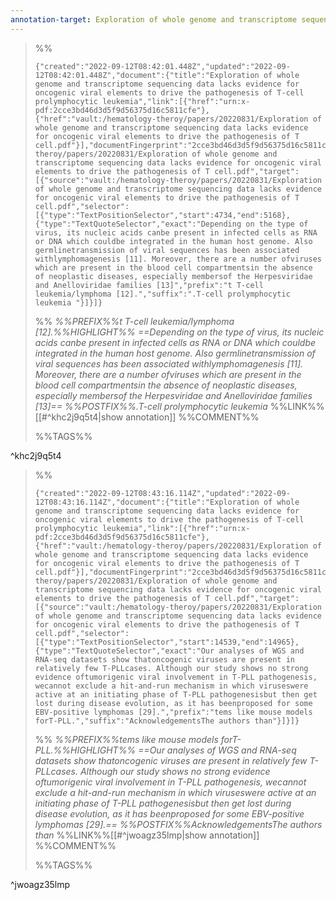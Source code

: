 ```yaml
---
annotation-target: Exploration of whole genome and transcriptome sequencing data lacks evidence for oncogenic viral elements to drive the pathogenesis of T cell.pdf
---
```



>%%
>```annotation-json
>{"created":"2022-09-12T08:42:01.448Z","updated":"2022-09-12T08:42:01.448Z","document":{"title":"Exploration of whole genome and transcriptome sequencing data lacks evidence for oncogenic viral elements to drive the pathogenesis of T-cell prolymphocytic leukemia","link":[{"href":"urn:x-pdf:2cce3bd46d3d5f9d56375d16c5811cfe"},{"href":"vault:/hematology-theroy/papers/20220831/Exploration of whole genome and transcriptome sequencing data lacks evidence for oncogenic viral elements to drive the pathogenesis of T cell.pdf"}],"documentFingerprint":"2cce3bd46d3d5f9d56375d16c5811cfe"},"uri":"vault:/hematology-theroy/papers/20220831/Exploration of whole genome and transcriptome sequencing data lacks evidence for oncogenic viral elements to drive the pathogenesis of T cell.pdf","target":[{"source":"vault:/hematology-theroy/papers/20220831/Exploration of whole genome and transcriptome sequencing data lacks evidence for oncogenic viral elements to drive the pathogenesis of T cell.pdf","selector":[{"type":"TextPositionSelector","start":4734,"end":5168},{"type":"TextQuoteSelector","exact":"Depending on the type of virus, its nucleic acids canbe present in infected cells as RNA or DNA which couldbe integrated in the human host genome. Also germlinetransmission of viral sequences has been associated withlymphomagenesis [11]. Moreover, there are a number ofviruses which are present in the blood cell compartmentsin the absence of neoplastic diseases, especially membersof the Herpesviridae and Anelloviridae families [13]","prefix":"t T-cell leukemia/lymphoma [12].","suffix":".T-cell prolymphocytic leukemia "}]}]}
>```
>%%
>*%%PREFIX%%t T-cell leukemia/lymphoma [12].%%HIGHLIGHT%% ==Depending on the type of virus, its nucleic acids canbe present in infected cells as RNA or DNA which couldbe integrated in the human host genome. Also germlinetransmission of viral sequences has been associated withlymphomagenesis [11]. Moreover, there are a number ofviruses which are present in the blood cell compartmentsin the absence of neoplastic diseases, especially membersof the Herpesviridae and Anelloviridae families [13]== %%POSTFIX%%.T-cell prolymphocytic leukemia*
>%%LINK%%[[#^khc2j9q5t4|show annotation]]
>%%COMMENT%%
>
>%%TAGS%%
>
^khc2j9q5t4


>%%
>```annotation-json
>{"created":"2022-09-12T08:43:16.114Z","updated":"2022-09-12T08:43:16.114Z","document":{"title":"Exploration of whole genome and transcriptome sequencing data lacks evidence for oncogenic viral elements to drive the pathogenesis of T-cell prolymphocytic leukemia","link":[{"href":"urn:x-pdf:2cce3bd46d3d5f9d56375d16c5811cfe"},{"href":"vault:/hematology-theroy/papers/20220831/Exploration of whole genome and transcriptome sequencing data lacks evidence for oncogenic viral elements to drive the pathogenesis of T cell.pdf"}],"documentFingerprint":"2cce3bd46d3d5f9d56375d16c5811cfe"},"uri":"vault:/hematology-theroy/papers/20220831/Exploration of whole genome and transcriptome sequencing data lacks evidence for oncogenic viral elements to drive the pathogenesis of T cell.pdf","target":[{"source":"vault:/hematology-theroy/papers/20220831/Exploration of whole genome and transcriptome sequencing data lacks evidence for oncogenic viral elements to drive the pathogenesis of T cell.pdf","selector":[{"type":"TextPositionSelector","start":14539,"end":14965},{"type":"TextQuoteSelector","exact":"Our analyses of WGS and RNA-seq datasets show thatoncogenic viruses are present in relatively few T-PLLcases. Although our study shows no strong evidence oftumorigenic viral involvement in T-PLL pathogenesis, wecannot exclude a hit-and-run mechanism in which viruseswere active at an initiating phase of T-PLL pathogenesisbut then get lost during disease evolution, as it has beenproposed for some EBV-positive lymphomas [29].","prefix":"tems like mouse models forT-PLL.","suffix":"AcknowledgementsThe authors than"}]}]}
>```
>%%
>*%%PREFIX%%tems like mouse models forT-PLL.%%HIGHLIGHT%% ==Our analyses of WGS and RNA-seq datasets show thatoncogenic viruses are present in relatively few T-PLLcases. Although our study shows no strong evidence oftumorigenic viral involvement in T-PLL pathogenesis, wecannot exclude a hit-and-run mechanism in which viruseswere active at an initiating phase of T-PLL pathogenesisbut then get lost during disease evolution, as it has beenproposed for some EBV-positive lymphomas [29].== %%POSTFIX%%AcknowledgementsThe authors than*
>%%LINK%%[[#^jwoagz35lmp|show annotation]]
>%%COMMENT%%
>
>%%TAGS%%
>
^jwoagz35lmp
